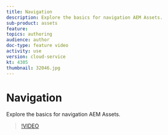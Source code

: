 ```yaml
---
title: Navigation
description: Explore the basics for navigation AEM Assets.
sub-product: assets
feature: 
topics: authoring
audience: author
doc-type: feature video
activity: use
version: cloud-service
kt: 4305
thumbnail: 32046.jpg
---
```


# Navigation

Explore the basics for navigation AEM Assets.

>[!VIDEO](https://video.tv.adobe.com/v/32046/?quality=12&learn=on&hidetitle=true)